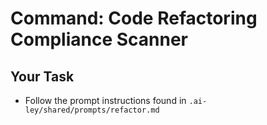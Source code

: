 # Command: Code Refactoring Compliance Scanner

## Your Task

- Follow the prompt instructions found in `.ai-ley/shared/prompts/refactor.md`
